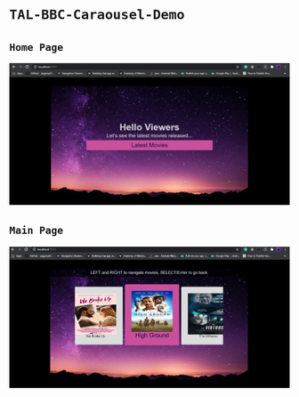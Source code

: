 # `TAL-BBC-Caraousel-Demo`
## `Home Page`
![screenshot](caraousel_homepage.png)

## `Main Page`
![screenshot](caraousel_mainpage.png)
